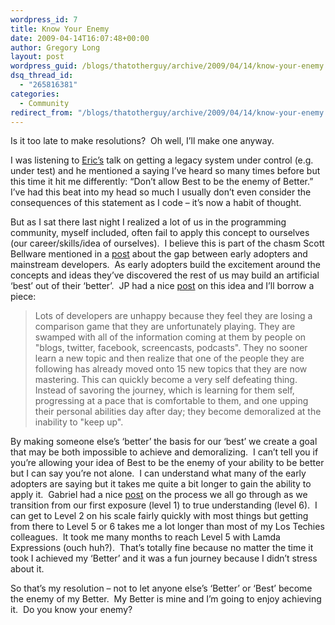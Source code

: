 ```yaml
---
wordpress_id: 7
title: Know Your Enemy
date: 2009-04-14T16:07:48+00:00
author: Gregory Long
layout: post
wordpress_guid: /blogs/thatotherguy/archive/2009/04/14/know-your-enemy.aspx
dsq_thread_id:
  - "265816381"
categories:
  - Community
redirect_from: "/blogs/thatotherguy/archive/2009/04/14/know-your-enemy.aspx/"
---
```

Is it too late to make resolutions?&#160; Oh well, I’ll make one anyway.

I was listening to <a href="http://www.lostechies.com/blogs/eric/default.aspx" target="_blank">Eric’s</a> talk on getting a legacy system under control (e.g. under test) and he mentioned a saying I’ve heard so many times before but this time it hit me differently: “Don’t allow Best to be the enemy of Better.”&#160; I’ve had this beat into my head so much I usually don’t even consider the consequences of this statement as I code – it’s now a habit of thought.

But as I sat there last night I realized a lot of us in the programming community, myself included, often fail to apply this concept to ourselves (our career/skills/idea of ourselves).&#160; I believe this is part of the chasm Scott Bellware mentioned in a <a href="http://blog.scottbellware.com/2009/02/teaching-symbology-and-intellectual_01.html" target="_blank">post</a> about the gap between early adopters and mainstream developers.&#160; As early adopters build the excitement around the concepts and ideas they’ve discovered the rest of us may build an artificial ‘best’ out of their ‘better’.&#160; JP had a nice <a href="http://blog.jpboodhoo.com/FocusOnFunAndStepIntoFreedomInYourCareer.aspx" target="_blank">post</a> on this idea and I’ll borrow a piece:

> Lots of developers are unhappy because they feel they are losing a comparison game that they are unfortunately playing. They are swamped with all of the information coming at them by people on "blogs, twitter, facebook, screencasts, podcasts". They no sooner learn a new topic and then realize that one of the people they are following has already moved onto 15 new topics that they are now mastering. This can quickly become a very self defeating thing. Instead of savoring the journey, which is learning for them self, progressing at a pace that is comfortable to them, and one upping their personal abilities day after day; they become demoralized at the inability to "keep up".

By making someone else&#8217;s ‘better’ the basis for our ‘best’ we create a goal that may be both impossible to achieve and demoralizing.&#160; I can’t tell you if you’re allowing your idea of Best to be the enemy of your ability to be better but I can say you’re not alone.&#160; I can understand what many of the early adopters are saying but it takes me quite a bit longer to gain the ability to apply it.&#160; Gabriel had a nice <a href="http://www.lostechies.com/blogs/gabrielschenker/archive/2009/02/05/learning-and-understanding.aspx" target="_blank">post</a> on the process we all go through as we transition from our first exposure (level 1) to true understanding (level 6).&#160; I can get to Level 2 on his scale fairly quickly with most things but getting from there to Level 5 or 6 takes me a lot longer than most of my Los Techies colleagues.&#160; It took me many months to reach Level 5 with Lamda Expressions (ouch huh?).&#160; That’s totally fine because no matter the time it took I achieved my ‘Better’ and it was a fun journey because I didn’t stress about it.

So that’s my resolution – not to let anyone else’s ‘Better’ or ‘Best’ become the enemy of my Better.&#160; My Better is mine and I’m going to enjoy achieving it.&#160; Do you know your enemy?